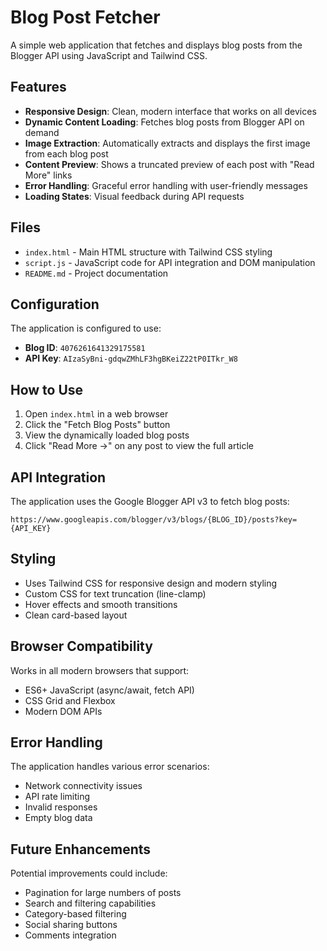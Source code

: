 # Blog Post Fetcher

A simple web application that fetches and displays blog posts from the Blogger API using JavaScript and Tailwind CSS.

## Features

- **Responsive Design**: Clean, modern interface that works on all devices
- **Dynamic Content Loading**: Fetches blog posts from Blogger API on demand
- **Image Extraction**: Automatically extracts and displays the first image from each blog post
- **Content Preview**: Shows a truncated preview of each post with "Read More" links
- **Error Handling**: Graceful error handling with user-friendly messages
- **Loading States**: Visual feedback during API requests

## Files

- `index.html` - Main HTML structure with Tailwind CSS styling
- `script.js` - JavaScript code for API integration and DOM manipulation
- `README.md` - Project documentation

## Configuration

The application is configured to use:
- **Blog ID**: `4076261641329175581`
- **API Key**: `AIzaSyBni-gdqwZMhLF3hgBKeiZ22tP0ITkr_W8`

## How to Use

1. Open `index.html` in a web browser
2. Click the "Fetch Blog Posts" button
3. View the dynamically loaded blog posts
4. Click "Read More →" on any post to view the full article

## API Integration

The application uses the Google Blogger API v3 to fetch blog posts:
```
https://www.googleapis.com/blogger/v3/blogs/{BLOG_ID}/posts?key={API_KEY}
```

## Styling

- Uses Tailwind CSS for responsive design and modern styling
- Custom CSS for text truncation (line-clamp)
- Hover effects and smooth transitions
- Clean card-based layout

## Browser Compatibility

Works in all modern browsers that support:
- ES6+ JavaScript (async/await, fetch API)
- CSS Grid and Flexbox
- Modern DOM APIs

## Error Handling

The application handles various error scenarios:
- Network connectivity issues
- API rate limiting
- Invalid responses
- Empty blog data

## Future Enhancements

Potential improvements could include:
- Pagination for large numbers of posts
- Search and filtering capabilities
- Category-based filtering
- Social sharing buttons
- Comments integration